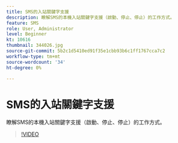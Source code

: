 ```yaml
---
title: SMS的入站關鍵字支援
description: 瞭解SMS的本機入站關鍵字支援（啟動、停止、停止）的工作方式。
feature: SMS
role: User, Administrator
level: Beginner
kt: 10616
thumbnail: 344026.jpg
source-git-commit: 5b2c1d5410ed91f35e1cbb93b6c1ff1767cca7c2
workflow-type: tm+mt
source-wordcount: '34'
ht-degree: 0%

---
```


# SMS的入站關鍵字支援

瞭解SMS的本機入站關鍵字支援（啟動、停止、停止）的工作方式。

>[!VIDEO](https://video.tv.adobe.com/v/344026?quality=12&learn=on)
